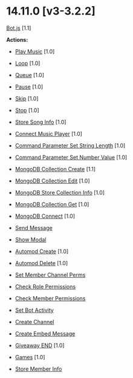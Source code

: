 # 14.11.0 [v3-3.2.2]

[Bot.js](https://github.com/Gotowka/mydbm/blob/v3/bot.js) [1.1]

**Actions:**

- [Play Music](https://github.com/Gotowka/mydbm/blob/v3/actions/play_all.js) [1.0]

- [Loop](https://github.com/Gotowka/mydbm/blob/v3/actions/loop.js) [1.0]

- [Queue](https://github.com/Gotowka/mydbm/blob/v3/actions/queue.js) [1.0]

- [Pause](https://github.com/Gotowka/mydbm/blob/v3/actions/queue.js) [1.0]

- [Skip](https://github.com/Gotowka/mydbm/blob/v3/actions/skip.js) [1.0]

- [Stop](https://github.com/Gotowka/mydbm/blob/v3/actions/stop.js) [1.0]

- [Store Song Info](https://github.com/Gotowka/mydbm/blob/v3/actions/store_song_info.js) [1.0]

- [Connect Music Player](https://github.com/Gotowka/mydbm/blob/v3/actions/connect_music_player.js) [1.0]

- [Command Parameter Set String Length](https://github.com/Gotowka/mydbm/blob/v3/actions/command_param_set_length.js) [1.0]

- [Command Parameter Set Number Value](https://github.com/Gotowka/mydbm/blob/v3/actions/command_param_set_value.js) [1.0]

- [MongoDB Collection Create](https://github.com/Gotowka/mydbm/blob/v3/actions/mongodb_collection_create.js) [1.1]

- [MongoDB Collection Edit](https://github.com/Gotowka/mydbm/blob/v3/actions/mongodb_collection_edit.js) [1.0]

- [MongoDB Store Collection Info](https://github.com/Gotowka/mydbm/blob/v3/actions/mongodb_store_collection_info.js) [1.0]

- [MongoDB Collection Get](https://github.com/Gotowka/mydbm/blob/v3/actions/mongodb_collection_get.js) [1.0]

- [MongoDB Connect](https://github.com/Gotowka/mydbm/blob/v3/actions/mongodb_connect.js) [1.0]

- [Send Message](https://github.com/Gotowka/mydbm/blob/v3/actions/send_message.js)

- [Show Modal](https://github.com/Gotowka/mydbm/blob/v3/actions/show_modal.js)

- [Automod Create](https://github.com/Gotowka/mydbm/blob/v3/actions/automod_create.js) [1.0]

- [Automod Delete](https://github.com/Gotowka/mydbm/blob/v3/actions/automod_delete.js) [1.0]

- [Set Member Channel Perms](https://github.com/Gotowka/mydbm/blob/v3/actions/set_member_channel_perms.js)

- [Check Role Permissions](https://github.com/Gotowka/mydbm/blob/v3/actions/check_role_permissions.js)

- [Check Member Permissions](https://github.com/Gotowka/mydbm/blob/v3/actions/check_member_permissions.js)

- [Set Bot Activity](https://github.com/Gotowka/mydbm/blob/v3/actions/set_bot_activity_MOD.js)

- [Create Channel](https://github.com/Gotowka/mydbm/blob/v3/actions/create_channel.js)

- [Create Embed Message](https://github.com/Gotowka/mydbm/blob/v3/actions/create_embed_message.js)

- [Giveaway END](https://github.com/Gotowka/mydbm/blob/v3/actions/gend.js) [1.0]

- [Games](https://github.com/Gotowka/mydbm/blob/v3/actions/games.js) [1.0]

- [Store Member Info](https://github.com/Gotowka/mydbm/blob/v3/actions/store_member_info.js)